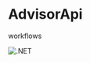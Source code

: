 # AdvisorApi
workflows

![.NET](https://github.com/MarkusXpertek/AdvisorApi/workflows/.NET/badge.svg)
